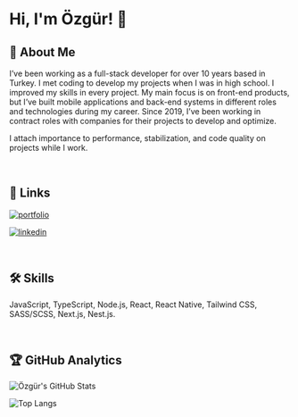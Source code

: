 
# Hi, I'm Özgür! 👋

## 🚀 About Me
I’ve been working as a full-stack developer for over 10 years based in Turkey. I met coding to develop my projects when I was in high school. I improved my skills in every project. My main focus is on front-end products, but I’ve built mobile applications and back-end systems in different roles and technologies during my career. Since 2019, I’ve been working in contract roles with companies for their projects to develop and optimize.

I attach importance to performance, stabilization, and code quality on projects while I work.


<br />

## 🔗 Links
[![portfolio](https://img.shields.io/badge/my_portfolio-000?style=for-the-badge&logo=ko-fi&logoColor=white)](https://ozgursagiroglu.com/)

[![linkedin](https://img.shields.io/badge/linkedin-0A66C2?style=for-the-badge&logo=linkedin&logoColor=white)](https://www.linkedin.com/in/ozgursagiroglu/)

<br />


## 🛠 Skills
JavaScript, TypeScript, Node.js, React, React Native, Tailwind CSS, SASS/SCSS, Next.js, Nest.js.

<br />


## 🏆 GitHub Analytics

![Özgür's GitHub Stats](https://github-readme-stats.vercel.app/api?username=ozgursagiroglu&show_icons=true&theme=onedark&include_all_commits=true&count_private=true)

![Top Langs](https://github-readme-stats.vercel.app/api/top-langs/?username=ozgursagiroglu&layout=compact&theme=onedark&langs_count=6&include_all_commits=true&hide=java,C%2B%2B,Objective-C%2B%2B,Objective-C,Makefile,Ruby,Starlark,Shell)
